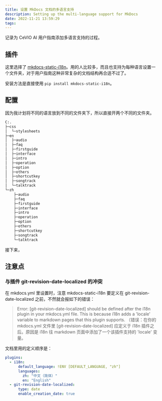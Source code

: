 ```yaml
---
title: 设置 MkDocs 文档的多语言支持
description: Setting up the multi-language support for MkDocs
date: 2022-11-21 13:59:29
tags:
---
```


记录为 CeVIO AI 用户指南添加多语言支持的过程。

## 插件

这里选择了 [mkdocs-static-i18n](https://github.com/ultrabug/mkdocs-static-i18n)。用的人比较多，而且也支持为每种语言设置一个文件夹，对于用户指南这种非常复杂的文档结构再合适不过了。

安装方法是直接使用 `pip install mkdocs-static-i18n`。

## 配置

因为我计划将不同的语言放到不同的文件夹下，所以直接开两个不同的文件夹。

```txt
C:.
├─css
│  └─stylesheets
├─en
│  ├─audio
│  ├─faq
│  ├─firstguide
│  ├─interface
│  ├─intro
│  ├─operation
│  ├─option
│  ├─others
│  ├─shortcutkey
│  ├─songtrack
│  └─talktrack
└─zh
    ├─audio
    ├─faq
    ├─firstguide
    ├─interface
    ├─intro
    ├─operation
    ├─option
    ├─others
    ├─shortcutkey
    ├─songtrack
    └─talktrack

```

接下来，

## 注意点

### 与插件 git-revision-date-localized 的冲突

在 mkdocs.yml 里设置时，注意 mkdocs-static-i18n 要定义在 git-revision-date-localized 之前，不然就会报如下的错误：

> Error: [git-revision-date-localized] should be defined after the i18n plugin in your mkdocs.yml file. This is because i18n adds a 'locale' variable to markdown pages that this plugin supports.
> （错误：在你的 mkdocs.yml 文件里 [git-revision-date-localized] 应定义于 i18n 插件之后。原因是 i18n 往 markdown 页面中添加了一个该插件支持的 'locale' 变量。

文档里用的定义顺序是：

```yaml
plugins:
  - i18n:
      default_language: !ENV [DEFAULT_LANGUAGE, "zh"]
      languages:
        zh: "中文（简体）"
        en: "English"
  - git-revision-date-localized:
      type: date
      enable_creation_date: true
```
